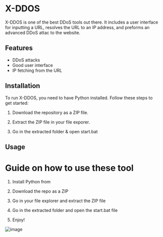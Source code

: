 # X-DDOS

X-DDOS is one of the best DDoS tools out there. It includes a user interface for inputting a URL,  resolves the URL to an IP address, and preforms an advanced DDoS attac to the website.

## Features

- DDoS attacks
- Good user interface
- IP fetching from the URL

## Installation

To run X-DDOS, you need to have Python installed. Follow these steps to get started:

1. Download the repository as a ZIP file.

2. Extract the ZIP file in your file exporer.

3. Go in the extracted folder & open start.bat
 
## Usage

# Guide on how to use these tool

1. Install Python from

2. Download the repo as a ZIP

3. Go in your file explorer and extract the ZIP file

4. Go in the extracted folder and open the start.bat file

5. Enjoy!


![image](https://github.com/user-attachments/assets/cb09b2d8-c4b5-41c0-804d-cd7d8b0c30df)